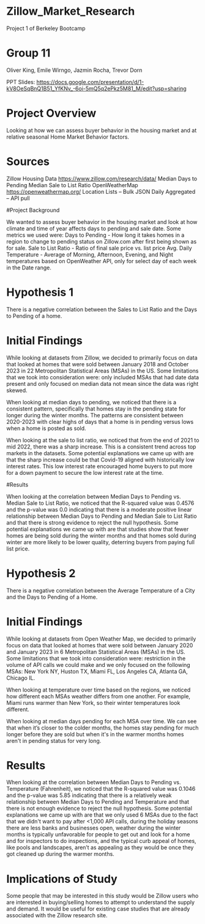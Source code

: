 # Zillow_Market_Research
Project 1 of Berkeley Bootcamp

# Group 11

Oliver King, Emile Wirngo, Jazmin Rocha, Trevor Dorn

PPT Slides: https://docs.google.com/presentation/d/1-kV8OeSqBnQ1B51_YfKNv_-6oi-5mQ5q2ePkz5M81_M/edit?usp=sharing 

# Project Overview

Looking at how we can assess buyer behavior in the housing market and at relative seasonal Home Market Behavior factors.

# Sources

Zillow Housing Data https://www.zillow.com/research/data/
        	Median Days to Pending
        	Median Sale to List Ratio
OpenWeatherMap https://openweathermap.org/
        	Location Lists – Bulk JSON
        	Daily Aggregated – API pull

#Project Background

We wanted to assess buyer behavior in the housing market and look at how climate and time of year affects days to pending and sale date. Some metrics we used were: 
Days to Pending - How long it takes homes in a region to change to pending status on Zillow.com after first being shown as for sale.
Sale to List Ratio - Ratio of final sale price vs. list price
Avg. Daily Temperature - Average of Morning, Afternoon, Evening, and Night temperatures based on OpenWeather API, only for select day of each week in the Date range.

# Hypothesis 1

There is a negative correlation between the Sales to List Ratio and the Days to Pending of a home.

# Initial Findings

While looking at datasets from Zillow, we decided to primarily focus on data that looked at homes that were sold between January 2018 and October 2023 in 22 Metropolitan Statistical Areas (MSAs) in the US. Some limitations that we took into consideration were: only included MSAs that had date data present and only focused on median data not mean since the data was right skewed.

When looking at median days to pending, we noticed that there is a consistent pattern, specifically that homes stay in the pending state for longer during the winter months. The patterns are consistent between 2020-2023 with clear highs of days that a home is in pending versus lows when a home is posted as sold.

When looking at the sale to list ratio, we noticed that from the end of 2021 to mid 2022, there was a sharp increase. This is a consistent trend across top markets in the datasets. Some potential explanations we came up with are that the sharp increase could be that Covid-19 aligned with historically low interest rates. This low interest rate encouraged home buyers to put more for a down payment to secure the low interest rate at the time.

#Results

When looking at the correlation between Median Days to Pending vs. Median Sale to List Ratio, we noticed that the R-squared value was 0.4576 and the p-value was 0.0 indicating that there is a moderate positive linear relationship between Median Days to Pending and Median Sale to List Ratio and that there is strong evidence to reject the null hypothesis. Some potential explanations we came up with are that studies show that fewer homes are being sold during the winter months and that homes sold during winter are more likely to be lower quality, deterring buyers from paying full list price.

# Hypothesis 2

There is a negative correlation between the Average Temperature of a City and the Days to Pending of a Home.

# Initial Findings

While looking at datasets from Open Weather Map, we decided to primarily focus on data that looked at homes that were sold between January 2020 and January 2023 in 6 Metropolitan Statistical Areas (MSAs) in the US. Some limitations that we took into consideration were: restriction in the volume of API calls we could make and we only focused on the following MSAs: New York NY, Huston TX, Miami FL, Los Angeles CA, Atlanta GA, Chicago IL.
 
When looking at temperature over time based on the regions, we noticed how different each MSAs weather differs from one another. For example, Miami runs warmer than New York, so their winter temperatures look different. 

When looking at median days pending for each MSA over time. We can see that when it’s closer to the colder months, the homes stay pending for much longer before they are sold but when it's in the warmer months homes aren't in pending status for very long.

# Results

When looking at the correlation between Median Days to Pending vs. Temperature (Fahrenheit), we noticed that the R-squared value was 0.1046 and the p-value was 5.85 indicating that there is a relatively weak relationship between Median Days to Pending and Temperature and that there is not enough evidence to reject the null hypothesis. Some potential explanations we came up with are that we only used 6 MSAs due to the fact that we didn't want to pay after <1,000 API calls, during the holiday seasons there are less banks and businesses open, weather during the winter months is typically unfavorable for people to get out and look for a home and for inspectors to do inspections, and the typical curb appeal of homes, like pools and landscapes, aren’t as appealing as they would be once they got cleaned up during the warmer months.

# Implications of Study

Some people that may be interested in this study would be Zillow users who are interested in buying/selling homes to attempt to understand the supply and demand.
It would be useful for existing case studies that are already associated with the Zillow research site.

